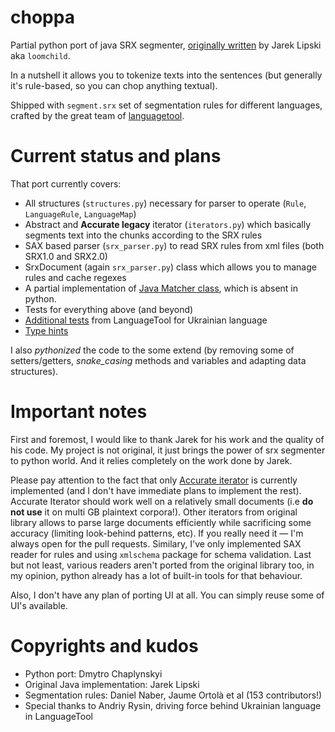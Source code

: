 # choppa
Partial python port of java SRX segmenter, [originally written](https://github.com/loomchild/segment) by Jarek Lipski aka `loomchild`. 

In a nutshell it allows you to tokenize texts into the sentences (but generally it's rule-based, so you can chop anything textual).

Shipped with `segment.srx` set of segmentation rules for different languages, crafted by the great team of [languagetool](https://github.com/languagetool-org/languagetool).

# Current status and plans
That port currently covers:
* All structures (`structures.py`) necessary for parser to operate (`Rule`, `LanguageRule`, `LanguageMap`)
* Abstract and **Accurate legacy** iterator (`iterators.py`) which basically segments text into the chunks according to the SRX rules
* SAX based parser (`srx_parser.py`) to read SRX rules from xml files (both SRX1.0 and SRX2.0)
* SrxDocument (again `srx_parser.py`) class which allows you to manage rules and cache regexes
* A partial implementation of [Java Matcher class](https://docs.oracle.com/javase/7/docs/api/java/util/regex/Matcher.html#method_summary), which is absent in python.
* Tests for everything above (and beyond)
* [Additional tests](https://github.com/languagetool-org/languagetool/blob/66a66e5484aaaa5794fd530da18179b0bf441250/languagetool-language-modules/uk/src/test/java/org/languagetool/tokenizers/uk/UkrainianSRXSentenceTokenizerTest.java) from LanguageTool for Ukrainian language
* [Type hints](https://docs.python.org/3/library/typing.html)

I also _pythonized_ the code to the some extend (by removing some of setters/getters, _snake_casing_ methods and variables and adapting data structures).


# Important notes
First and foremost, I would like to thank Jarek for his work and the quality of his code. My project is not original, it just brings the power of srx segmenter to python world. And it relies completely on the work
done by Jarek.

Please pay attention to the fact that only [Accurate iterator](https://github.com/loomchild/segment#accurate-algorithm) is currently implemented (and I don't have immediate plans to implement the rest). Accurate Iterator should work well on a relatively small documents (i.e **do not use** it on multi GB plaintext corpora!). Other iterators from original library allows to parse large documents efficiently while sacrificing some accuracy (limiting look-behind patterns, etc). If you really need it — I'm always open for the pull requests. Similary, I've only implemented SAX reader for rules and using `xmlschema` package for schema validation. Last but not least, various readers aren't ported from the original library too, in my opinion, python already has a lot of built-in tools for that behaviour.

Also, I don't have any plan of porting UI at all. You can simply reuse some of UI's available.


# Copyrights and kudos
* Python port: Dmytro Chaplynskyi
* Original Java implementation: Jarek Lipski
* Segmentation rules: Daniel Naber, Jaume Ortolà et al (153 contributors!)
* Special thanks to Andriy Rysin, driving force behind Ukrainian language in LanguageTool
